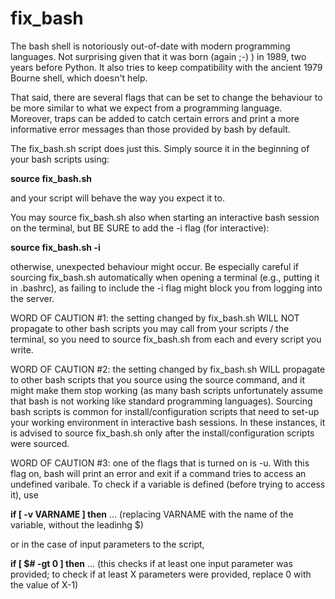 # fix_bash

The bash shell is notoriously out-of-date with modern programming languages. Not surprising given that it was born (again ;-) ) in 1989, two years before Python. It also tries to keep compatibility with the ancient 1979 Bourne shell, which doesn't help.

That said, there are several flags that can be set to change the behaviour to be more similar to what we expect from a programming language. Moreover, traps can be added to catch certain errors and print a more informative error messages than those provided by bash by default.

The fix_bash.sh script does just this. Simply source it in the beginning of your bash scripts using:

**source fix_bash.sh**

and your script will behave the way you expect it to.

You may source fix_bash.sh also when starting an interactive bash session on the terminal, but BE SURE to add the -i flag (for interactive):

**source fix_bash.sh -i**

otherwise, unexpected behaviour might occur. Be especially careful if sourcing fix_bash.sh automatically when opening a terminal (e.g., putting it in .bashrc), as failing to include the -i flag might block you from logging into the server.

WORD OF CAUTION #1: the setting changed by fix_bash.sh WILL NOT propagate to other bash scripts you may call from your scripts / the terminal, so you need to source fix_bash.sh from each and every script you write.

WORD OF CAUTION #2: the setting changed by fix_bash.sh WILL propagate to other bash scripts that you source using the source command, and it might make them stop working (as many bash scripts unfortunately assume that bash is not working like standard programming languages). Sourcing bash scripts is common for install/configuration scripts that need to set-up your working environment in interactive bash sessions. In these instances, it is advised to source fix_bash.sh only after the install/configuration scripts were sourced.

WORD OF CAUTION #3: one of the flags that is turned on is -u. With this flag on, bash will print an error and exit if a command tries to access an undefined varibale. To check if a variable is defined (before trying to access it), use 

**if [ -v VARNAME ] then** ...  (replacing VARNAME with the name of the variable, without the leadinhg $)

or in the case of input parameters to the script, 

**if [ $# -gt 0 ] then** ...     (this checks if at least one input parameter was provided; to check if at least X parameters were provided, replace 0 with the value of X-1) 


